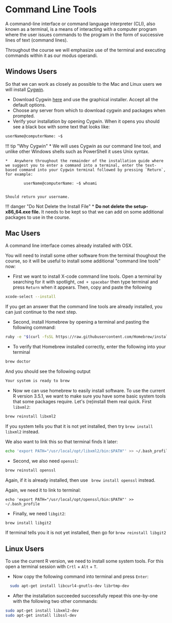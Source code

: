 # Command Line Tools

A command-line interface or command language interpreter (CLI), also known as a terminal, is a means of interacting with a computer program where the user issues commands to the program in the form of successive lines of text (command lines).

Throughout the course we will emphasize use of the terminal and executing commands within it as our modus operandi.

## Windows Users

So that we can work as closely as possible to the Mac and Linux users we will install [Cygwin](https://www.cygwin.com/).

*   Download Cygwin [here](https://cygwin.com/install.html) and use the graphical installer. Accept all the default options.
*   Choose any server from which to download cygwin and packages when prompted. 
*   Verify your installation by opening Cygwin. When it opens you should see a black box with some text that looks like:
```bash
userName@computerName: ~$
```
<!--i.e. for Uli he sees:
```bash
ubergmann@dhcp-wlan-uzh-10-12-130-xxx: ~$
```

We will explain what all this means in the first day or so of the course.
-->

!!! tip "Why Cygwin"
    *   We will uses Cygwin as our command line tool, and unlike other Windows shells such as PowerShell it uses Unix syntax.

    *   Anywhere throughout the remainder of the installation guide where we suggest you to enter a command into a terminal, enter the text-based command into your Cygwin terminal followed by pressing `Return`, for example:

            userName@computerName: ~$ whoami


    Should return your username.

!!! danger "Do Not Delete the Install File"
    *   **Do not delete the setup-x86_64.exe file.** It needs to be kept so that we can add on some additional packages to use in the course.

## Mac Users

A command line interface comes already installed with OSX.

You will need to install some other software from the terminal thoughout the course, so it will be useful to install some additional "command line tools" now:

*   First we want to install X-code command line tools. Open a terminal by searching for it with spotlight, `cmd + spacebar` then type terminal and press `Return` when it appears. Then, copy and paste the following

```bash
xcode-select --install
```

If you get an answer that the command line tools are already installed, you can just continue to the next step.

* Second,  install Homebrew by opening a terminal and pasting the following command:

```bash
ruby -e "$(curl -fsSL https://raw.githubusercontent.com/Homebrew/install/master/install)"
```

* To verify that Homebrew installed correctly, enter the following into your terminal
```bash
brew doctor
```
And you should see the following output
```bash
Your system is ready to brew
```

* Now we can use homebrew to easily install software. To use the current R version 3.5.1, we want to make sure you have some basic system tools that some packages require. Let's (re)install them real quick. First `libxml2`:

```bash
brew reinstall libxml2
```

If you system tells you that it is not yet installed, then try  ```brew install libxml2``` instead.

We also want to link this so that terminal finds it later:

```bash
echo 'export PATH="/usr/local/opt/libxml2/bin:$PATH"' >> ~/.bash_profile
```

* Second, we also need `openssl`:

```bash
brew reinstall openssl
```
Again, if it is already installed, then use ``` brew install openssl``` instead.

Again, we need it to link to terminal:

```
echo 'export PATH="/usr/local/opt/openssl/bin:$PATH"' >> ~/.bash_profile
```



* Finally, we need `libgit2`:

```bash
brew install libgit2
```

If terminal tells you it is not yet installed, then go for ```brew reinstall libgit2```

## Linux Users

To use the current R version, we need to install some system tools. For this open a terminal session with `Crtl` + `Alt` + `T`.

* Now copy the following command into terminal and press `Enter`:

```bash
  sudo apt-get install libcurl4-gnutls-dev librtmp-dev
```

* After the installation succeeded successfully repeat this one-by-one with the following two other commands:

```bash
sudo apt-get install libxml2-dev
sudo apt-get install libssl-dev
```
